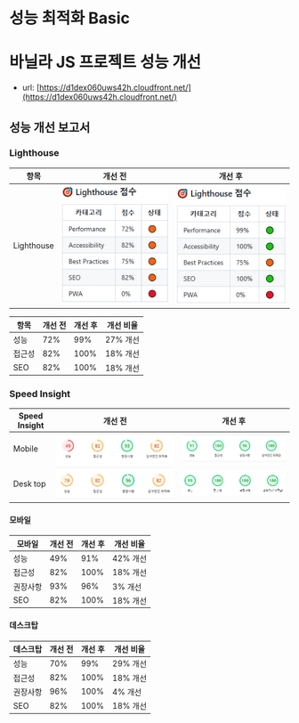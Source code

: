 # 성능 최적화 Basic

# 바닐라 JS 프로젝트 성능 개선

- url: [https://d1dex060uws42h.cloudfront.net/](https://d1dex060uws42h.cloudfront.net/)

## 성능 개선 보고서

### Lighthouse

| 항목       | 개선 전                                                  | 개선 후                                           |
| ---------- | -------------------------------------------------------- | ------------------------------------------------- |
| Lighthouse | ![개선 후 lighthouse](docs/images/before-lighthouse.png) | ![개선 후 lighthouse](docs/images/lighthouse.png) |

| 항목   | 개선 전 | 개선 후 | 개선 비율 |
| ------ | ------- | ------- | --------- |
| 성능   | 72%     | 99%     | 27% 개선  |
| 접근성 | 82%     | 100%    | 18% 개선  |
| SEO    | 82%     | 100%    | 18% 개선  |

### Speed Insight

| Speed Insight | 개선 전                                                            | 개선 후                                                     |
| ------------- | ------------------------------------------------------------------ | ----------------------------------------------------------- |
| Mobile        | ![개선 전 Mobile Insight](docs/images/before-mobile-insight.png)   | ![개선 후 Mobile Insight](docs/images/mobile-insight.png)   |
| Desk top      | ![개선 전 Desktop Insight](docs/images/before-desktop-insight.png) | ![개선 후 Desktop Insight](docs/images/desktop-insight.png) |

#### 모바일

| 모바일   | 개선 전 | 개선 후 | 개선 비율 |
| -------- | ------- | ------- | --------- |
| 성능     | 49%     | 91%     | 42% 개선  |
| 접근성   | 82%     | 100%    | 18% 개선  |
| 권장사항 | 93%     | 96%     | 3% 개선   |
| SEO      | 82%     | 100%    | 18% 개선  |

#### 데스크탑

| 데스크탑 | 개선 전 | 개선 후 | 개선 비율 |
| -------- | ------- | ------- | --------- |
| 성능     | 70%     | 99%     | 29% 개선  |
| 접근성   | 82%     | 100%    | 18% 개선  |
| 권장사항 | 96%     | 100%    | 4% 개선   |
| SEO      | 82%     | 100%    | 18% 개선  |
